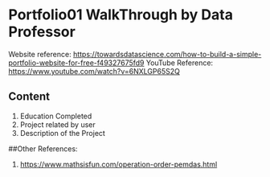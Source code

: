 # Portfolio01 WalkThrough by Data Professor

Website reference: https://towardsdatascience.com/how-to-build-a-simple-portfolio-website-for-free-f49327675fd9
YouTube Reference: https://www.youtube.com/watch?v=6NXLGP65S2Q

## Content
1. Education Completed
2. Project related by user
3. Description of the Project

##Other References:
1. https://www.mathsisfun.com/operation-order-pemdas.html

